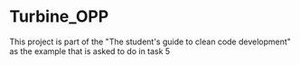# Turbine_OPP
This project is part of the "The student's guide to clean code development" as the example that is asked to do in task 5
